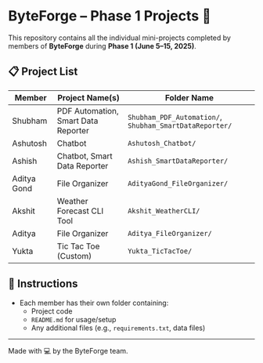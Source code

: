 # ByteForge – Phase 1 Projects 🚀

This repository contains all the individual mini-projects completed by members of **ByteForge** during **Phase 1 (June 5–15, 2025)**.

## 📋 Project List

| Member         | Project Name(s)             | Folder Name                   |
|----------------|-----------------------------|-------------------------------|
| Shubham        | PDF Automation, Smart Data Reporter | `Shubham_PDF_Automation/`, `Shubham_SmartDataReporter/` |
| Ashutosh       | Chatbot                     | `Ashutosh_Chatbot/`           |
| Ashish         | Chatbot, Smart Data Reporter| `Ashish_SmartDataReporter/` |
| Aditya Gond    | File Organizer              | `AdityaGond_FileOrganizer/`   |
| Akshit         | Weather Forecast CLI Tool   | `Akshit_WeatherCLI/`          |
| Aditya         | File Organizer              | `Aditya_FileOrganizer/`       |
| Yukta          | Tic Tac Toe (Custom)        | `Yukta_TicTacToe/`            |

## 🔧 Instructions

- Each member has their own folder containing:
  - Project code
  - `README.md` for usage/setup
  - Any additional files (e.g., `requirements.txt`, data files)

---

Made with 💻 by the ByteForge team.
